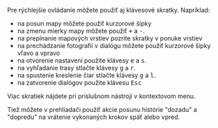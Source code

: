 Pre rýchlejšie ovládanie môžete použiť aj klávesové skratky. Napríklad:

- na posun mapy môžete použiť kurzorové šípky
- na zmenu mierky mapy môžete použiť <kbd>+</kbd> a <kbd>-</kbd>.
- na prepínanie mapových vrstiev pozrite skratky v ponuke vrstiev
- na prechádzanie fotografií v dialógu môžete použiť kurzorové šípky vľavo a vpravo
- na otvorenie nastavení použite klávesy <kbd>e</kbd> a <kbd>s</kbd>.
- na vyhľadanie trasy stlačte klávesy <kbd>g</kbd> a <kbd>r</kbd>.
- na spustenie kreslenie čiar stlačte klávesy <kbd>g</kbd> a <kbd>l</kbd>.
- na zatvorenie dialógov použite klávesu <kbd>Esc</kbd>

Viac skratiek nájdete pri príslušnom nástroji v kontextovom menu.

Tiež môžete v prehliadači použiť akcie posunu histórie "dozadu" a "dopredu" na vrátenie vykonaných krokov späť alebo vpred.
